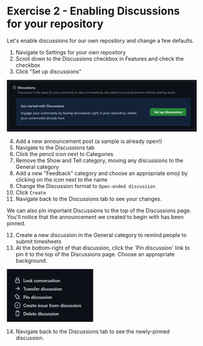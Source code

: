 # Exercise 2 - Enabling Discussions for your repository

Let's enable discussions for our own repository and change a few defaults.

1. Navigate to Settings for your own repository
2. Scroll down to the Discussions checkbox in Features and check the checkbox
3. Click "Set up discussions"

![Enabling Discussions](../../images/enable-discussions.png)

4. Add a new announcement post (a sample is already open!)
5. Navigate to the Discussions tab
6. Click the pencil icon next to Categories
7. Remove the Show and Tell category, moving any discussions to the General category
8. Add a new "Feedback" category and choose an appropriate emoji by clicking on the icon next to the name
9. Change the Discussion format to `Open-ended discussion`
10. Click `Create`
11. Navigate back to the Discussions tab to see your changes.

We can also pin important Discussions to the top of the Discussions page. You'll notice that the announcement we created to begin with has been pinned.

12. Create a new discussion in the General category to remind people to submit timesheets
13. At the bottom-right of that discussion, click the `Pin discussion' link to pin it to the top of the Discussions page. Choose an appropriate background.

![Pinning a discussion](../../images/pin-discussion.png)

14. Navigate back to the Discussions tab to see the newly-pinned discussion.